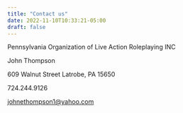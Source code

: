 ```yaml
---
title: "Contact us"
date: 2022-11-10T10:33:21-05:00
draft: false
---
```


Pennsylvania Organization of Live Action Roleplaying INC

John Thompson

609 Walnut Street
Latrobe, PA 15650

724.244.9126

johnethompson1@yahoo.com